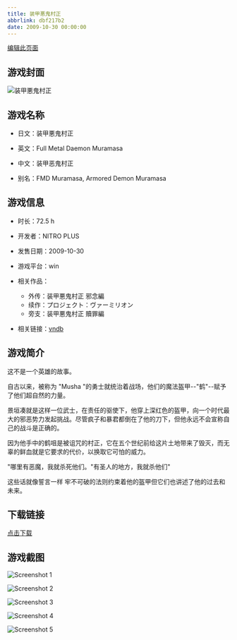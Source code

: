 ```yaml
---
title: 装甲悪鬼村正
abbrlink: dbf217b2
date: 2009-10-30 00:00:00
---
```

[编辑此页面](https://github.com/ACG-3/ADV3-source/blob/main/source/_posts/games/%E8%A3%85%E7%94%B2%E6%82%AA%E9%AC%BC%E6%9D%91%E6%AD%A3.md)

## 游戏封面

![装甲悪鬼村正](https%3A//pan.timero.xyz/onedrive/img_lib_001/%E8%A3%85%E7%94%B2%E6%82%AA%E9%AC%BC%E6%9D%91%E6%AD%A3_cover.avif)


## 游戏名称

- 日文：装甲悪鬼村正
- 英文：Full Metal Daemon Muramasa
- 中文：装甲恶鬼村正

- 别名：FMD Muramasa, Armored Demon Muramasa


## 游戏信息

- 时长：72.5 h
- 开发者：NITRO PLUS
- 发售日期：2009-10-30
- 游戏平台：win
- 相关作品：
   - 外传：装甲悪鬼村正 邪念編
   - 续作：プロジェクト：ヴァーミリオン
   - 旁支：装甲悪鬼村正 贖罪編

- 相关链接：[vndb](https://vndb.org/v2016)


## 游戏简介

这不是一个英雄的故事。

自古以来，被称为 "Musha "的勇士就统治着战场，他们的魔法盔甲--"鹤"--赋予了他们超自然的力量。

景垣凑就是这样一位武士，在责任的驱使下，他穿上深红色的盔甲，向一个时代最大的邪恶势力发起挑战。尽管疯子和暴君都倒在了他的刀下，但他永远不会宣称自己的战斗是正确的。

因为他手中的鹤咀是被诅咒的村正，它在五个世纪前给这片土地带来了毁灭，而无辜的鲜血就是它要求的代价，以换取它可怕的威力。

"哪里有恶魔，我就杀死他们。"有圣人的地方，我就杀他们"

这些话就像誓言一样 牢不可破的法则约束着他的盔甲但它们也讲述了他的过去和未来。




## 下载链接

[点击下载](https://pan.timero.xyz/onedrive/adv_lib_001/%E8%A3%85%E7%94%B2%E6%82%AA%E9%AC%BC%E6%9D%91%E6%AD%A3)


## 游戏截图


![Screenshot 1](https%3A//pan.timero.xyz/onedrive/img_lib_001/%E8%A3%85%E7%94%B2%E6%82%AA%E9%AC%BC%E6%9D%91%E6%AD%A3_Screenshot_1.avif)

![Screenshot 2](https%3A//pan.timero.xyz/onedrive/img_lib_001/%E8%A3%85%E7%94%B2%E6%82%AA%E9%AC%BC%E6%9D%91%E6%AD%A3_Screenshot_2.avif)

![Screenshot 3](https%3A//pan.timero.xyz/onedrive/img_lib_001/%E8%A3%85%E7%94%B2%E6%82%AA%E9%AC%BC%E6%9D%91%E6%AD%A3_Screenshot_3.avif)

![Screenshot 4](https%3A//pan.timero.xyz/onedrive/img_lib_001/%E8%A3%85%E7%94%B2%E6%82%AA%E9%AC%BC%E6%9D%91%E6%AD%A3_Screenshot_4.avif)

![Screenshot 5](https%3A//pan.timero.xyz/onedrive/img_lib_001/%E8%A3%85%E7%94%B2%E6%82%AA%E9%AC%BC%E6%9D%91%E6%AD%A3_Screenshot_5.avif)

